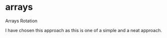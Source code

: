 # arrays

Arrays Rotation

I have chosen this approach as this is one of a simple and a neat approach. 
